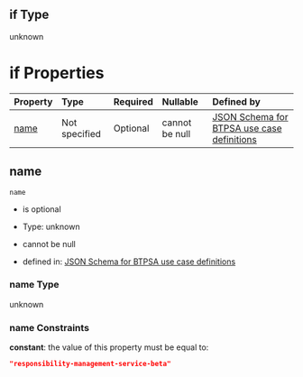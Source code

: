 ## if Type

unknown

# if Properties

| Property      | Type          | Required | Nullable       | Defined by                                                                                                                                                                                                        |
| :------------ | :------------ | :------- | :------------- | :---------------------------------------------------------------------------------------------------------------------------------------------------------------------------------------------------------------- |
| [name](#name) | Not specified | Optional | cannot be null | [JSON Schema for BTPSA use case definitions](btpsa-usecase-properties-services-items-allof-1-then-allof-95-if-properties-name.md "undefined#/properties/services/items/allOf/1/then/allOf/95/if/properties/name") |

## name



`name`

*   is optional

*   Type: unknown

*   cannot be null

*   defined in: [JSON Schema for BTPSA use case definitions](btpsa-usecase-properties-services-items-allof-1-then-allof-95-if-properties-name.md "undefined#/properties/services/items/allOf/1/then/allOf/95/if/properties/name")

### name Type

unknown

### name Constraints

**constant**: the value of this property must be equal to:

```json
"responsibility-management-service-beta"
```
